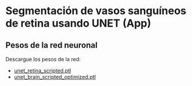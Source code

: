 # Segmentación de vasos sanguíneos de retina usando UNET (App)

## Pesos de la red neuronal
Descargue los pesos de la red: 
* [unet_retina_scripted.ptl](https://drive.google.com/file/d/17xxlJjE_kn47KgVCce4XSux-h91g8ibB/view?usp=sharing)
* [unet_brain_scripted_optimized.ptl](https://drive.google.com/file/d/1cJ65qvAC3BjBKMRzNaS39kJArvRJY4IJ/view?usp=sharing)
